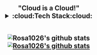 <h2 align='center'> "Cloud is a Cloud!"
  
<details>
  <summary>:cloud:Tech Stack:cloud:</summary>
   <p><p align='center'>
 Language :
 <img src="https://img.shields.io/badge/Python-3776AB?style=flat-square&logo=Python&logoColor=white"/> </a>
 <img src="https://img.shields.io/badge/C-A8B9CC?style=flat-square&logo=C&logoColor=white"/> </a>
 
 Framework (Studying) :
 <img src="https://img.shields.io/badge/Spring-6DB33F?style=flat-square&logo=Spring&logoColor=white"/> </a>
 <img src="https://img.shields.io/badge/Django-092E20?style=flat-square&logo=Django&logoColor=white"/> </a>
 
 OS:
 <img src="https://img.shields.io/badge/Linux-FCC624?style=flat-square&logo=Linux&logoColor=white"/> </a>
 
 Infra:
 <img src="https://img.shields.io/badge/Kubernetes-FCC624?style=flat-square&logo=Kubernetes&logoColor=white"/> </a>
 <img src="https://img.shields.io/badge/Openstack-FF0000?style=flat-square&logo=Openstack&logoColor=white"/> </a>
 <img src="https://img.shields.io/badge/Docker-2496ED?style=flat-square&logo=Docker&logoColor=white"/> </a>
 
 Data & Database:
 <img src="https://img.shields.io/badge/Jupyter-F37626?style=flat-square&logo=Jupyter&logoColor=white"/> </a>
 <img src="https://img.shields.io/badge/MySQL-4479A1?style=flat-square&logo=MySQL&logoColor=white"/> </a>
 태블로
 
 CI/CD:
kubeflow
argoCD
gitlab
Jenkins
 
 Machine learning:
 <img src="https://img.shields.io/badge/Tensorflow-FF6F00?style=flat-square&logo=Tensorflow&logoColor=white"/> </a>
</details>

<br>

![Rosa1026's github stats](https://github-readme-stats.vercel.app/api?username=rosa1026&show_icons=true) [![Rosa1026's github stats](https://github-readme-stats.vercel.app/api/top-langs/?username=rosa1026&show_icons=true&hide_border=true&title_color=004386&icon_color=004386&layout=compact)](https://github.com/rosa1026)

<br>
